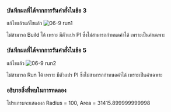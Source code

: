 ### บันทึกผลที่ได้จากการรันคำสั่งในข้อ 3
แก้ไขแล้วแก้ไขแล้ว
![06-9 run1](https://github.com/kanoksiriboonkam/03376836-OOP-2566-Lab-06/assets/144196048/e44cda38-2367-42ed-86df-bd70c4f397da)


ไม่สามารถ Build ได้ เพราะ มีตัวแปร PI ซึ่งไม่สามารถกำหนดค่าได้ เพราะเป็นค่าเฉพาะ
### บันทึกผลที่ได้จากการรันคำสั่งในข้อ 5
แก้ไขแล้ว
![06-9 run2](https://github.com/kanoksiriboonkam/03376836-OOP-2566-Lab-06/assets/144196048/77e90e2d-8931-4746-b05d-78191ebac1c5)


ไม่สามารถ Run ได้ เพราะ มีตัวแปร PI ซึ่งไม่สามารถกำหนดค่าได้ เพราะเป็นค่าเฉพาะ
### อธิบายสิ่งที่พบในการทดลอง
โปรแกรมจะแสดงผล Radius = 100, Area = 31415.899999999998
